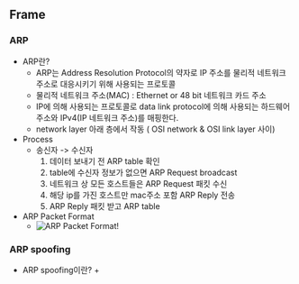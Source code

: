 ##  Frame
### ARP
 - ARP란?
   + ARP는 Address Resolution Protocol의 약자로 IP 주소를 물리적 네트워크 주소로 대응시키기 위해 사용되는 프로토콜
   + 물리적 네트워크 주소(MAC) : Ethernet or 48 bit 네트워크 카드 주소
   + IP에 의해 사용되는 프로토콜로 data link protocol에 의해 사용되는 하드웨어 주소와 IPv4(IP 네트워크 주소)를 매핑한다.
   + network layer 아래 층에서 작동 ( OSI network  & OSI link layer 사이)
 - Process 
   + 송신자 -> 수신자
     1. 데이터 보내기 전 ARP table 확인
     2. table에 수신자 정보가 없으면 ARP Request broadcast
     3. 네트워크 상 모든 호스트들은 ARP Request 패킷 수신
     4. 해당 ip를 가진 호스트만 mac주소 포함 ARP Reply 전송
     5. ARP Reply 패킷 받고 ARP table
 - ARP Packet Format
    + ![ARP Packet Format!](https://upload.wikimedia.org/wikipedia/commons/7/71/Arp-6-638.jpg "ARP Packet Format")
### ARP spoofing
  - ARP spoofing이란?
    + 
    
